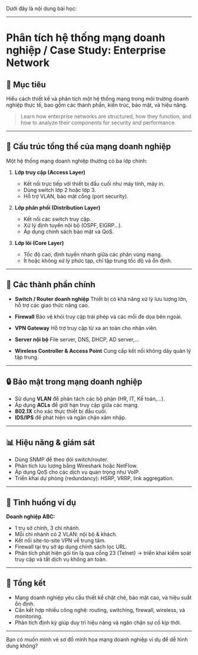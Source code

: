 Dưới đây là nội dung bài học:

---

# Phân tích hệ thống mạng doanh nghiệp / Case Study: Enterprise Network

## 🏢 Mục tiêu

Hiểu cách thiết kế và phân tích một hệ thống mạng trong môi trường doanh nghiệp thực tế, bao gồm các thành phần, kiến trúc, bảo mật, và hiệu năng.

> Learn how enterprise networks are structured, how they function, and how to analyze their components for security and performance.

---

## 🧱 Cấu trúc tổng thể của mạng doanh nghiệp

Một hệ thống mạng doanh nghiệp thường có ba lớp chính:

1. **Lớp truy cập (Access Layer)**

   * Kết nối trực tiếp với thiết bị đầu cuối như máy tính, máy in.
   * Dùng switch lớp 2 hoặc lớp 3.
   * Hỗ trợ VLAN, bảo mật cổng (port security).

2. **Lớp phân phối (Distribution Layer)**

   * Kết nối các switch truy cập.
   * Xử lý định tuyến nội bộ (OSPF, EIGRP...).
   * Áp dụng chính sách bảo mật và QoS.

3. **Lớp lõi (Core Layer)**

   * Tốc độ cao, định tuyến nhanh giữa các phân vùng mạng.
   * Ít hoặc không xử lý phức tạp, chỉ tập trung tốc độ và ổn định.

---

## 🔗 Các thành phần chính

* **Switch / Router doanh nghiệp**
  Thiết bị có khả năng xử lý lưu lượng lớn, hỗ trợ các giao thức nâng cao.

* **Firewall**
  Bảo vệ khỏi truy cập trái phép và các mối đe dọa bên ngoài.

* **VPN Gateway**
  Hỗ trợ truy cập từ xa an toàn cho nhân viên.

* **Server nội bộ**
  File server, DNS, DHCP, AD server,...

* **Wireless Controller & Access Point**
  Cung cấp kết nối không dây quản lý tập trung.

---

## 🔒 Bảo mật trong mạng doanh nghiệp

* Sử dụng **VLAN** để phân tách các bộ phận (HR, IT, Kế toán,...).
* Áp dụng **ACLs** để giới hạn truy cập giữa các mạng.
* **802.1X** cho xác thực thiết bị đầu cuối.
* **IDS/IPS** để phát hiện và ngăn chặn xâm nhập.

---

## 📊 Hiệu năng & giám sát

* Dùng SNMP để theo dõi switch/router.
* Phân tích lưu lượng bằng Wireshark hoặc NetFlow.
* Áp dụng QoS cho các dịch vụ quan trọng như VoIP.
* Triển khai dự phòng (redundancy): HSRP, VRRP, link aggregation.

---

## 📘 Tình huống ví dụ

**Doanh nghiệp ABC:**

* 1 trụ sở chính, 3 chi nhánh.
* Mỗi chi nhánh có 2 VLAN: nội bộ & khách.
* Kết nối site-to-site VPN về trung tâm.
* Firewall tại trụ sở áp dụng chính sách lọc URL.
* Phân tích phát hiện gói tin lạ qua cổng 23 (Telnet) → triển khai kiểm soát truy cập và tắt dịch vụ không an toàn.

---

## 🧠 Tổng kết

* Mạng doanh nghiệp yêu cầu thiết kế chặt chẽ, bảo mật cao, và hiệu suất ổn định.
* Cần kết hợp nhiều công nghệ: routing, switching, firewall, wireless, và monitoring.
* Phân tích định kỳ giúp duy trì hiệu năng và ngăn chặn sự cố kịp thời.

---

Bạn có muốn mình vẽ sơ đồ minh họa mạng doanh nghiệp ví dụ để dễ hình dung không?
